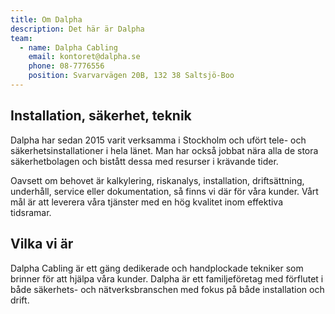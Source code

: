 ```yaml
---
title: Om Dalpha
description: Det här är Dalpha
team:
  - name: Dalpha Cabling
    email: kontoret@dalpha.se
    phone: 08-7776556
    position: Svarvarvägen 20B, 132 38 Saltsjö-Boo
---
```

## Installation, säkerhet, teknik

Dalpha har sedan 2015 varit verksamma i Stockholm och ufört tele- och säkerhetsinstallationer i hela länet. Man har också jobbat nära alla de stora säkerhetbolagen och bistått dessa med resurser i krävande tider.  

Oavsett om behovet är kalkylering, riskanalys, installation, driftsättning, underhåll, service eller dokumentation, så finns vi där för våra kunder. Vårt mål är att leverera våra tjänster med en hög kvalitet inom effektiva tidsramar. 



## Vilka vi är

Dalpha Cabling är ett gäng dedikerade och handplockade tekniker som brinner för att hjälpa våra kunder. Dalpha är ett familjeföretag med förflutet i både säkerhets- och nätverksbranschen med fokus på både installation och drift.